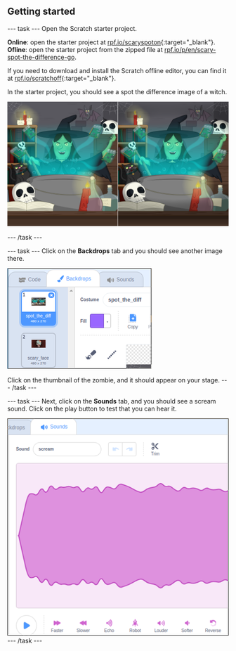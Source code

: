 ## Getting started

--- task ---
Open the Scratch starter project.

**Online**: open the starter project at [rpf.io/scaryspoton](rpf.io/scaryspoton){:target="_blank"}.
**Ofline**: open the starter project from the zipped file at [rpf.io/p/en/scary-spot-the-difference-go](rpf.io/p/en/scary-spot-the-difference-go).

If you need to download and install the Scratch offline editor, you can find it at [rpf.io/scratchoff](http://rpf.io/scratchoff){:target="_blank"}.

In the starter project, you should see a spot the difference image of a witch.

![starter projects](images/spot_the_diff.png)

--- /task ---

--- task ---
Click on the **Backdrops** tab and you should see another image there.

![backdrops](images/backdrops_tab.png)

Click on the thumbnail of the zombie, and it should appear on your stage.
--- /task ---

--- task ---
Next, click on the **Sounds** tab, and you should see a scream sound. Click on the play button to test that you can hear it.

![sounds_tab](images/sounds_tab.png)
--- /task ---
